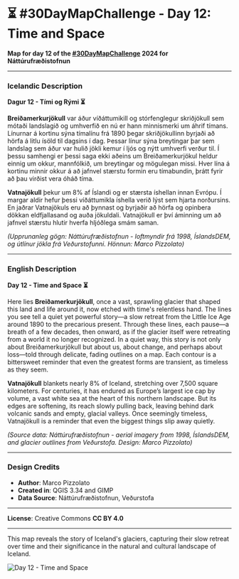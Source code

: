 # ⏳ #30DayMapChallenge - Day 12: Time and Space

**Map for day 12 of the [#30DayMapChallenge](https://30daymapchallenge.com/) 2024 for Náttúrufræðistofnun**

---

### Icelandic Description
**Dagur 12 - Tími og Rými ⏳**

**Breiðamerkurjökull** var áður víðáttumikill og stórfenglegur skriðjökull sem mótaði landslagið og umhverfið en nú er hann minnismerki um áhrif tímans. Línurnar á kortinu sýna tímalínu frá 1890 þegar skriðjökullinn byrjaði að hörfa á litlu ísöld til dagsins í dag. Þessar línur sýna breytingar þar sem landslag sem áður var hulið jökli kemur í ljós og nýtt umhverfi verður til. Í þessu samhengi er þessi saga ekki aðeins um Breiðamerkurjökul heldur einnig um okkur, mannfólkið, um breytingar og mögulegan missi. Hver lína á kortinu minnir okkur á að jafnvel stærstu formin eru tímabundin, þrátt fyrir að þau virðist vera óháð tíma.

**Vatnajökull** þekur um 8% af Íslandi og er stærsta íshellan innan Evrópu. Í margar aldir hefur þessi víðáttumikla íshella verið lýst sem hjarta norðursins. En jaðrar Vatnajökuls eru að þynnast og byrjaðir að hörfa og opinbera dökkan eldfjallasand og auða jökuldali. Vatnajökull er því áminning um að jafnvel stærstu hlutir hverfa hljóðlega smám saman.

*(Upprunanleg gögn: Náttúrufræðistofnun - loftmyndir frá 1998, ÍslandsDEM, og útlínur jökla frá Veðurstofunni. Hönnun: Marco Pizzolato)*

---

### English Description
**Day 12 - Time and Space ⏳**

Here lies **Breiðamerkurjökull**, once a vast, sprawling glacier that shaped this land and life around it, now etched with time's relentless hand. The lines you see tell a quiet yet powerful story—a slow retreat from the Little Ice Age around 1890 to the precarious present. Through these lines, each pause—a breath of a few decades, then onward, as if the glacier itself were retreating from a world it no longer recognized. In a quiet way, this story is not only about Breiðamerkurjökull but about us, about change, and perhaps about loss—told through delicate, fading outlines on a map. Each contour is a bittersweet reminder that even the greatest forms are transient, as timeless as they seem.

**Vatnajökull** blankets nearly 8% of Iceland, stretching over 7,500 square kilometers. For centuries, it has endured as Europe’s largest ice cap by volume, a vast white sea at the heart of this northern landscape. But its edges are softening, its reach slowly pulling back, leaving behind dark volcanic sands and empty, glacial valleys. Once seemingly timeless, Vatnajökull is a reminder that even the biggest things slip away quietly.

*(Source data: Náttúrufræðistofnun - aerial imagery from 1998, ÍslandsDEM, and glacier outlines from Veðurstofa. Design: Marco Pizzolato)*

---

### Design Credits
- **Author**: Marco Pizzolato
- **Created in**: QGIS 3.34 and GIMP
- **Data Source**: Náttúrufræðistofnun, Veðurstofa

---

**License**: Creative Commons **CC BY 4.0**

---

This map reveals the story of Iceland's glaciers, capturing their slow retreat over time and their significance in the natural and cultural landscape of Iceland.

![Day 12 - Time and Space](Day12-TimeAndSpace.png) 